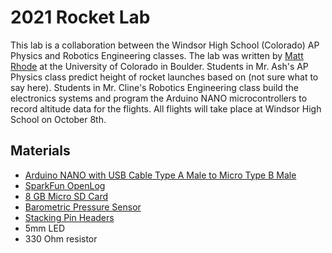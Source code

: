 # 2021 Rocket Lab

This lab is a collaboration between the Windsor High School (Colorado) AP Physics and Robotics Engineering classes.  The lab was written by [Matt Rhode](https://www.colorado.edu/aerospace/matt-rhode) at the University of Colorado in Boulder.  Students in Mr. Ash's AP Physics class predict height of rocket launches based on (not sure what to say here).  Students in Mr. Cline's Robotics Engineering class build the electronics systems and program the Arduino NANO microcontrollers to record altitude data for the flights.  All flights will take place at Windsor High School on October 8th.

## Materials

- [Arduino NANO with USB Cable Type A Male to Micro Type B Male](https://store-usa.arduino.cc/products/arduino-nano?selectedStore=us)
- [SparkFun OpenLog](https://www.sparkfun.com/products/13712)
- [8 GB Micro SD Card](https://www.amazon.com/Gigastone-2-Pack-Surveillance-Security-Professional/dp/B0858FBL8V/ref=sr_1_4?dchild=1)
- [Barometric Pressure Sensor](https://www.amazon.com/Sipytoph-Precision-Atmospheric-Pressure-Barometric/dp/B092MSFPMX/ref=sr_1_6?dchild=1&keywords=barometric+280&qid=1632094936&s=industrial&sr=1-6)
- [Stacking Pin Headers](https://www.amazon.com/2-54mm-Straight-Connector-Assortment-Arduino/dp/B0785SP8PB/ref=sr_1_2?dchild=1)
- 5mm LED
- 330 Ohm resistor
